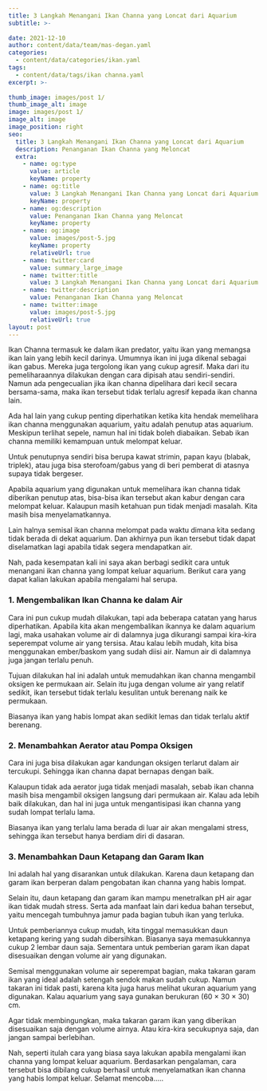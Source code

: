 ```yaml
---
title: 3 Langkah Menangani Ikan Channa yang Loncat dari Aquarium
subtitle: >-
  
date: 2021-12-10
author: content/data/team/mas-degan.yaml
categories:
  - content/data/categories/ikan.yaml
tags:
  - content/data/tags/ikan channa.yaml
excerpt: >-
  
thumb_image: images/post 1/
thumb_image_alt: image
image: images/post 1/
image_alt: image
image_position: right
seo:
  title: 3 Langkah Menangani Ikan Channa yang Loncat dari Aquarium
  description: Penanganan Ikan Channa yang Meloncat
  extra:
    - name: og:type
      value: article
      keyName: property
    - name: og:title
      value: 3 Langkah Menangani Ikan Channa yang Loncat dari Aquarium
      keyName: property
    - name: og:description
      value: Penanganan Ikan Channa yang Meloncat
      keyName: property
    - name: og:image
      value: images/post-5.jpg
      keyName: property
      relativeUrl: true
    - name: twitter:card
      value: summary_large_image
    - name: twitter:title
      value: 3 Langkah Menangani Ikan Channa yang Loncat dari Aquarium
    - name: twitter:description
      value: Penanganan Ikan Channa yang Meloncat
    - name: twitter:image
      value: images/post-5.jpg
      relativeUrl: true
layout: post
---
```


Ikan Channa termasuk ke dalam ikan predator, yaitu ikan yang memangsa ikan lain yang lebih kecil darinya. Umumnya ikan ini juga dikenal sebagai ikan gabus. Mereka juga tergolong ikan yang cukup agresif. Maka dari itu pemeliharaannya dilakukan dengan cara  dipisah atau sendiri-sendiri. Namun ada pengecualian jika ikan channa dipelihara dari kecil secara bersama-sama, maka ikan tersebut tidak terlalu agresif kepada ikan channa lain.

Ada hal lain yang cukup penting diperhatikan ketika kita hendak memelihara ikan channa menggunakan aquarium, yaitu adalah penutup atas aquarium. Meskipun terlihat sepele, namun hal ini tidak boleh diabaikan. Sebab ikan channa memiliki kemampuan untuk melompat keluar. 

Untuk penutupnya sendiri bisa berupa kawat strimin, papan kayu (blabak, triplek), atau juga bisa sterofoam/gabus yang di beri pemberat di atasnya supaya tidak bergeser.

Apabila aquarium yang digunakan untuk memelihara ikan channa tidak diberikan penutup atas, bisa-bisa ikan tersebut akan kabur dengan cara melompat keluar. Kalaupun masih ketahuan pun tidak menjadi masalah. Kita masih bisa menyelamatkannya. 

Lain halnya semisal ikan channa melompat pada waktu dimana kita sedang tidak berada di dekat aquarium. Dan akhirnya pun ikan tersebut tidak dapat diselamatkan lagi apabila tidak segera mendapatkan air.

Nah, pada kesempatan kali ini saya akan berbagi sedikit cara untuk menangani ikan channa yang lompat keluar aquarium. Berikut cara yang dapat kalian lakukan apabila mengalami hal serupa.

### 1. Mengembalikan Ikan Channa ke dalam Air
Cara ini pun cukup mudah dilakukan, tapi ada beberapa catatan yang harus diperhatikan. Apabila kita akan mengembalikan ikannya ke dalam aquarium lagi, maka usahakan volume air di dalamnya juga dikurangi sampai kira-kira seperempat volume air yang tersisa. Atau kalau lebih mudah, kita bisa menggunakan ember/baskom yang sudah diisi air. Namun air di dalamnya juga jangan terlalu penuh.

Tujuan dilakukan hal ini adalah untuk memudahkan ikan channa mengambil oksigen ke permukaan air. Selain itu juga dengan volume air yang relatif sedikit, ikan tersebut tidak terlalu kesulitan untuk berenang naik ke permukaan. 

Biasanya ikan yang habis lompat akan sedikit lemas dan tidak terlalu aktif berenang. 

### 2. Menambahkan Aerator atau Pompa Oksigen
Cara ini juga bisa dilakukan agar kandungan oksigen terlarut dalam air tercukupi. Sehingga ikan channa dapat bernapas dengan baik. 

Kalaupun tidak ada aerator juga tidak menjadi masalah, sebab ikan channa masih bisa mengambil oksigen langsung dari permukaan air. Kalau ada lebih baik dilakukan, dan hal ini juga untuk mengantisipasi ikan channa yang sudah lompat terlalu lama. 

Biasanya ikan yang terlalu lama berada di luar air akan mengalami stress, sehingga ikan tersebut hanya berdiam diri di dasaran.

### 3. Menambahkan Daun Ketapang dan Garam Ikan
Ini adalah hal yang disarankan untuk dilakukan. Karena daun ketapang dan garam ikan berperan dalam pengobatan ikan channa yang habis lompat. 

Selain itu, daun ketapang dan garam ikan mampu menetralkan pH air agar ikan tidak mudah stress. Serta ada manfaat lain dari kedua bahan tersebut, yaitu mencegah tumbuhnya jamur pada bagian tubuh ikan yang terluka. 

Untuk pemberiannya cukup mudah, kita tinggal memasukkan daun ketapang kering yang sudah dibersihkan. Biasanya saya memasukkannya cukup 2 lembar daun saja. Sementara untuk pemberian garam ikan dapat disesuaikan dengan volume air yang digunakan. 

Semisal menggunakan volume air seperempat bagian, maka takaran garam ikan yang ideal adalah setengah sendok makan sudah cukup. Namun takaran ini tidak pasti, karena kita juga harus melihat ukuran aquarium yang digunakan. Kalau aquarium yang saya gunakan berukuran (60 × 30 × 30) cm.

Agar tidak membingungkan, maka takaran garam ikan yang diberikan disesuaikan saja dengan volume airnya. Atau kira-kira secukupnya saja, dan jangan sampai berlebihan.

Nah, seperti itulah cara yang biasa saya lakukan apabila mengalami ikan channa yang lompat keluar aquarium. Berdasarkan pengalaman, cara tersebut bisa dibilang cukup berhasil untuk menyelamatkan ikan channa yang habis lompat keluar. Selamat mencoba.....
